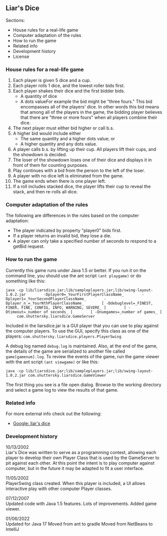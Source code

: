 Liar's Dice
-----------

Sections:

*   House rules for a real-life game
*   Computer adaptation of the rules
*   How to run the game
*   Related info
*   Development history
*   License

### House rules for a real-life game

1.  Each player is given 5 dice and a cup.
2.  Each player rolls 1 dice, and the lowest roller bids first.
3.  Each player shakes their dice and the first bidder bids.  
    *   A quantity of dice
    *   A dots valueFor example the bid might be "three fours." This bid encompasses all of the players' dice. In other words this bid means that among all of the players in the game, the bidding player believes that there are "three or more fours" when all players combine their dice.
4.  The next player must either bid higher or call b.s.
5.  A higher bid would include either
    *   The same quantity and a higher dots value; or
    *   A higher quantity and any dots value.
6.  A player calls b.s. by lifting up their cup. All players lift their cups, and the showdown is decided.
7.  The loser of the showdown loses one of their dice and displays it in front of them for counting purposes.
8.  Play continues with a bid from the person to the left of the loser.
9.  A player with no dice left is eliminated from the game.
10.  The game ends when there is one player left.
11.  If a roll includes stacked dice, the player lifts their cup to reveal the stack, and then re-rolls all dice.

### Computer adaptation of the rules

The following are differences in the rules based on the computer adaptation:

*   The player indicated by property "player0" bids first.
*   If a player returns an invalid bid, they lose a die.
*   A player can only take a specified number of seconds to respond to a getBid request.

### How to run the game

Currently this game runs under Java 1.5 or better. If you run it on the command line, you should use the ant script `(ant playgame)` or do something like this:

`java -cp lib/liarsdice.jar;lib/sampleplayers.jar;lib/swing-layout-1.0.2.jar  
     -Dplayer0=_YourFirstPlayerClassName_  
     -Dplayer1=_YourSecondPlayerClassName_  
     -Dplayer_n_=_YourNthPlayerClassName_  
     [ -Ddebuglevel=_FINEST, FINER, FINE, CONFIG, INFO, WARNING, SEVERE_ ]  
     [ -Dtimeout=_number of seconds_ ]  
     [ -Dnumgames=_number of games_ ]  
     com.shuttersky.liarsdice.GameServer`

Included in the liarsdice.jar is a GUI player that you can use to play against the computer players. To use the GUI, specify this class as one of the players: `com.shuttersky.liarsdice.players.PlayerSwing`

A debug log named `debug.log` is maintained. Also, at the end of the game, the details of the game are serialized to another file called `game[gamenum].log`. To review the events of the game, run the game viewer with the ant script `(ant viewgame)` or like this:

`java -cp lib/liarsdice.jar;lib/sampleplayers.jar;lib/swing-layout-1.0.2.jar com.shuttersky.liarsdice.GameViewer`

The first thing you see is a file open dialog. Browse to the working directory and select a game log to view the results of that game.

### Related info

For more external info check out the following:

*   [Google: liar's dice](http://www.google.com/search?hl=en&ie=UTF-8&oe=UTF-8&q=%22liar%27s+dice%22)

### Development history

10/13/2002  
Liar's Dice was written to serve as a programming contest, allowing each player to develop their own Player Class that is used by the GameServer to pit against each other. At this point the intent is to play computer against computer, but in the future it may be adapted to fit a user interface.

11/05/2002  
PlayerSwing class created. When this player is included, a UI allows interactive play with other computer Player classes.

07/12/2007  
Updated code with Java 1.5 features. Lots of improvements. Added game viewer.

01/06/2022  
Updated for Java 17 Moved from ant to gradle Moved from NetBeans to IntelliJ
